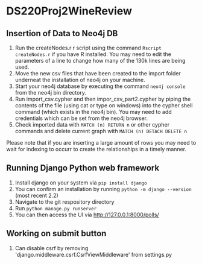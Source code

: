 # DS220Proj2WineReview

## Insertion of Data to Neo4j DB

1. Run the createNodes.r r script using the command `Rscript createNodes.r` if you have R installed. You may need to edit the parameters of a line to change how many of the 130k lines are being used.
2. Move the new csv files that have been created to the import folder underneat the installation of neo4j on your machine.
3. Start your neo4j database by executing the command `neo4j console` from the neo4j bin directory.
4. Run import_csv.cypher and then impor_csv_part2.cypher by piping the contents of the file (using cat or type on windows) into the cypher shell command (which exists in the neo4j bin). You may need to add credentials which can be set from the neo4j browser.
5. Check imported data with `MATCH (n) RETURN n` or other cypher commands and delete current graph with `MATCH (n) DETACH DELETE n`

Please note that if you are inserting a large amount of rows you may need to wait for indexing to occurr to create the relationships in a timely manner.

## Running Django Python web framework

1. Install django on your system via `pip install django`
2. You can confirm an installation by running `python -m django --version` (most recent 2.2)
3. Navigate to the git respository directory
4. Run `python manage.py runserver`
5. You can then access the UI via http://127.0.0.1:8000/polls/

## Working on submit button

1. Can disable csrf by removing 'django.middleware.csrf.CsrfViewMiddleware' from settings.py


